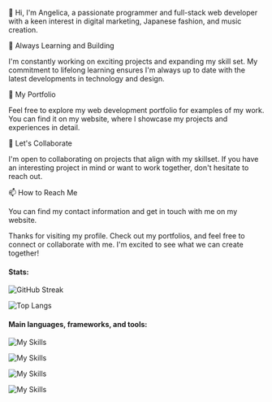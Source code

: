 👋 Hi, I'm Angelica, a passionate programmer and full-stack web developer with a keen interest in digital marketing, 
Japanese fashion, and music creation.

🌱 Always Learning and Building

I'm constantly working on exciting projects and expanding my skill set. My commitment to lifelong learning ensures 
I'm always up to date with the latest developments in technology and design.

💼 My Portfolio

Feel free to explore my web development portfolio for examples of my work. You can find it on my website, where I 
showcase my projects and experiences in detail.

🤝 Let's Collaborate

I'm open to collaborating on projects that align with my skillset. If you have an interesting project in mind or 
want to work together, don't hesitate to reach out.

📫 How to Reach Me

You can find my contact information and get in touch with me on my website.

Thanks for visiting my profile. Check out my portfolios, and feel free to connect or collaborate with me. I'm 
excited to see what we can create together!

#### Stats:

![GitHub Streak](https://streak-stats.demolab.com/?user=yumeangelica&theme=light&background=ffd3ea&border=fab9ff&ring=fab9ff&fire=fab9ff&currStreakLabel=black&sideLabels=black)


![Top Langs](https://github-readme-stats.vercel.app/api/top-langs/?username=yumeangelica&layout=compact&text_color=black&bg_color=e5e4ff)


#### Main languages, frameworks, and tools: 

![My Skills](https://skillicons.dev/icons?i=mongo,express,react,nodejs,vue&theme=light)

![My Skills](https://skillicons.dev/icons?i=js,html,css,bootstrap&theme=light)

![My Skills](https://skillicons.dev/icons?i=git,github,githubactions,docker&theme=light)

![My Skills](https://skillicons.dev/icons?i=python,sqlite,postgres&theme=light)

